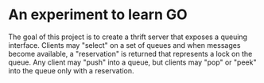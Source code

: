 An experiment to learn GO
=========================

The goal of this project is to create a thrift server that exposes a queuing interface. Clients may "select" on a set of queues and when messages become available, a "reservation" is returned that represents a lock on the queue.  Any client may "push" into a queue, but clients may "pop" or "peek" into the queue only with a reservation.  
